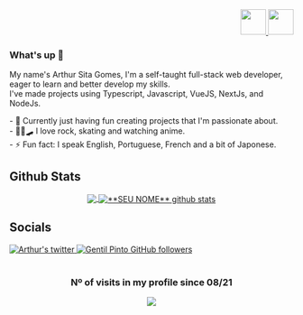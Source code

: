 <div align=right>
	<a href="https://github.com/SitaGomes/SitaGomes/blob/main/README_PORTUGUES.md">
		<img width="45" src="https://cdn.jsdelivr.net/gh/hampusborgos/country-flags@main/svg/br.svg"/>
	</a>
	<a href="https://github.com/SitaGomes/SitaGomes/blob/main/README_FRANCAIS.md">
		<img width="45" src="https://cdn.jsdelivr.net/gh/hampusborgos/country-flags@main/svg/fr.svg"/>
	</a>
</div>

### What's up 👋
<p>
  My name's Arthur Sita Gomes, I'm a self-taught full-stack web developer, eager to learn and better develop my skills.
</br>
  I've made projects using Typescript, Javascript, VueJS, NextJs, and NodeJs.
</p>
	
<p align="left">
- 🔭 Currently just having fun creating projects that I'm passionate about.
	<br/>
- 👨‍🎤🛹 I love rock, skating and watching anime.
	<br/>
- ⚡ Fun fact: I speak English, Portuguese, French and a bit of Japonese.
</p>

## Github Stats
<div align=center>

<a href="https://github.com/Gurupreet">
  <img align="center" src="https://github-readme-stats.vercel.app/api/top-langs/?username=SitaGomes&theme=dracula&hide_langs_below=1" />
</a>

<a href="https://github.com/Gurupreet">
 <img align="center" src="https://github-readme-stats.vercel.app/api?username=SitaGomes&show_icons=true&theme=dracula&line_height=27" alt="**SEU NOME** github stats"/>
</a>

  
</div>

## Socials
<div  style={{display: "flex"}}>
	  <a href="https://twitter.com/ArthurSitaGomes">
	    <img alt="Arthur's twitter" src="https://img.shields.io/badge/-twitter-blue?style=flat-circle&logo=Twitter&logoColor=white&link=https://twitter.com/ArthurSitaGomes">
	  </a>
	  <a href="https://www.linkedin.com/in/arthur-sita-gomes-3683221b3/">
	    <img alt="Gentil Pinto GitHub followers" src="https://img.shields.io/badge/-LinkedIn-blue?style=flat-circle&logo=Linkedin&logoColor=white&link=https://www.linkedin.com/in/arthur-sita-gomes-3683221b3/">
	  </a>
</div>

<br/>

<div align="center">
	
### Nº of visits in my profile since 08/21

<img alingn="center" src="https://profile-counter.glitch.me/SitaGomes/count.svg" />
</div>
 
